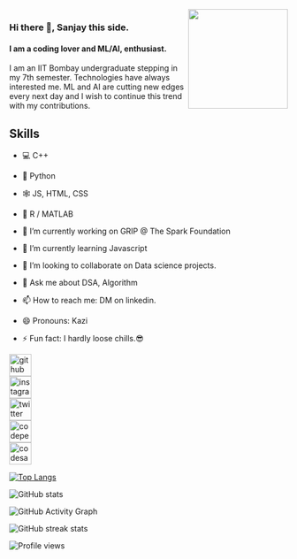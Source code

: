 <img align="right" height="180px" src="https://media.giphy.com/media/VTtANKl0beDFQRLDTh/giphy.gif" />

### Hi there 👋, Sanjay this side.

#### I am a coding lover and ML/AI, enthusiast.

I am an IIT Bombay undergraduate stepping in my 7th semester. Technologies have always interested me. ML and AI are cutting new edges every next day and I wish to continue this trend with my contributions.



## Skills
- 💻 C++ 
- 🐍 Python 
- 🕸 JS, HTML, CSS 
- 🧮 R / MATLAB

- 🔭 I’m currently working on GRIP @ The Spark Foundation 
- 🌱 I’m currently learning Javascript 
- 👯 I’m looking to collaborate on Data science projects. 
- 💬 Ask me about DSA, Algorithm 
- 📫 How to reach me: DM on linkedin. 
- 😄 Pronouns: Kazi 
- ⚡ Fun fact: I hardly loose chills.😎 


[<img src='https://cdn.jsdelivr.net/npm/simple-icons@3.0.1/icons/github.svg' alt='github' height='40'>](https://github.com/sanjaykazi)  
[<img src='https://cdn.jsdelivr.net/npm/simple-icons@3.0.1/icons/instagram.svg' alt='instagram' height='40'>](https://www.instagram.com/sanjay_4.9/)  
[<img src='https://cdn.jsdelivr.net/npm/simple-icons@3.0.1/icons/twitter.svg' alt='twitter' height='40'>](https://twitter.com/kazi_sanjay)  
[<img src='https://cdn.jsdelivr.net/npm/simple-icons@3.0.1/icons/codepen.svg' alt='codepen' height='40'>](https://codepen.io/sanjaykazi)  
[<img src='https://cdn.jsdelivr.net/npm/simple-icons@3.0.1/icons/codesandbox.svg' alt='codesandbox' height='40'>](https://codesandbox.io/u/sanjaykazi)  

[![Top Langs](https://github-readme-stats.vercel.app/api/top-langs/?username=sanjaykazi)](https://github.com/anuraghazra/github-readme-stats)

![GitHub stats](https://github-readme-stats.vercel.app/api?username=sanjaykazi&show_icons=true)  

![GitHub Activity Graph](https://activity-graph.herokuapp.com/graph?username=sanjaykazi)  

![GitHub streak stats](https://github-readme-streak-stats.herokuapp.com/?user=sanjaykazi)  

![Profile views](https://gpvc.arturio.dev/sanjaykazi)  
